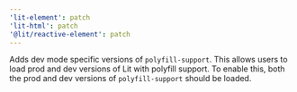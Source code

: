 ```yaml
---
'lit-element': patch
'lit-html': patch
'@lit/reactive-element': patch
---
```


Adds dev mode specific versions of `polyfill-support`. This allows users to load prod and dev versions of Lit with polyfill support. To enable this, both the prod and dev versions of `polyfill-support` should be loaded.
